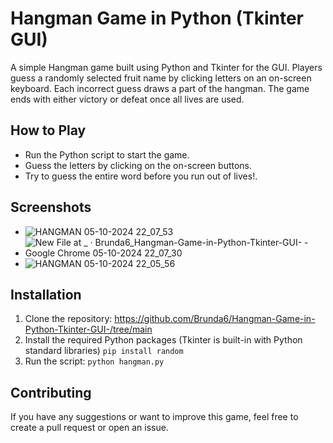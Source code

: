 # Hangman Game in Python (Tkinter GUI)

A simple Hangman game built using Python and Tkinter for the GUI. Players guess a randomly selected fruit name by clicking letters on an on-screen keyboard. Each incorrect guess draws a part of the hangman. The game ends with either victory or defeat once all lives are used.

## How to Play
- Run the Python script to start the game.
- Guess the letters by clicking on the on-screen buttons.
- Try to guess the entire word before you run out of lives!.

## Screenshots

- ![HANGMAN 05-10-2024 22_07_53](https://github.com/user-attachments/assets/c37476a5-1ab0-4d41-82c3-e6b9e43024f8)
- ![New File at _ · Brunda6_Hangman-Game-in-Python-Tkinter-GUI- - Google Chrome 05-10-2024 22_07_30](https://github.com/user-attachments/assets/01e7d873-b283-4e3d-88f2-cab0e2de95b7)
- ![HANGMAN 05-10-2024 22_05_56](https://github.com/user-attachments/assets/5ff49c7e-8d0e-4b41-9047-289663f2456c)

## Installation

1. Clone the repository: https://github.com/Brunda6/Hangman-Game-in-Python-Tkinter-GUI-/tree/main
2. Install the required Python packages (Tkinter is built-in with Python standard libraries)
   `pip install random`
3. Run the script: `python hangman.py`

## Contributing

If you have any suggestions or want to improve this game, feel free to create a pull request or open an issue.
